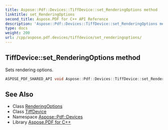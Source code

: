 ```yaml
---
title: Aspose::Pdf::Devices::TiffDevice::set_RenderingOptions method
linktitle: set_RenderingOptions
second_title: Aspose.PDF for C++ API Reference
description: 'Aspose::Pdf::Devices::TiffDevice::set_RenderingOptions method. Sets rendering options in C++.'
type: docs
weight: 200
url: /cpp/aspose.pdf.devices/tiffdevice/set_renderingoptions/
---
```

## TiffDevice::set_RenderingOptions method


Sets rendering options.

```cpp
ASPOSE_PDF_SHARED_API void Aspose::Pdf::Devices::TiffDevice::set_RenderingOptions(System::SharedPtr<Aspose::Pdf::RenderingOptions> value)
```

## See Also

* Class [RenderingOptions](../../../aspose.pdf/renderingoptions/)
* Class [TiffDevice](../)
* Namespace [Aspose::Pdf::Devices](../../)
* Library [Aspose.PDF for C++](../../../)
